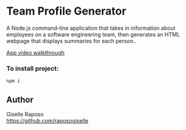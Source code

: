 # Team Profile Generator

A Node.js command-line application that takes in information about employees on a software engineering team, then generates an HTML webpage that displays summaries for each person..

[App video walkthrough](https://drive.google.com/file/d/19wTTMLX1M4bLsspCLqrm4cVbUOIKUhj3/view)

### To install project:

```
npm i
```

## Author

Giselle Raposo  
https://github.com/raposogiselle


